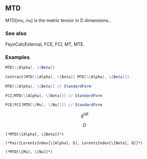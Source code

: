 ##  MTD 

MTD[mu, nu] is the metric tensor in D dimensions..

###  See also 

FeynCalcExternal, FCE, FCI, MT, MTE.

###  Examples 

```mathematica
MTD[\[Alpha], \[Beta]] 
 
Contract[MTD[\[Alpha], \[Beta]] MTD[\[Alpha], \[Beta]]] 
 
MTD[\[Alpha], \[Beta]] // StandardForm 
 
FCI[MTD[\[Alpha], \[Beta]]] // StandardForm 
 
FCE[FCI[MTD[\[Mu], \[Nu]]]] // StandardForm
```

$$g^{\alpha \beta }$$

$$D$$

```
(*MTD[\[Alpha], \[Beta]]*)

(*Pair[LorentzIndex[\[Alpha], D], LorentzIndex[\[Beta], D]]*)

(*MTD[\[Mu], \[Nu]]*)
```